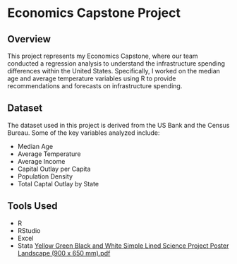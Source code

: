 # Economics Capstone Project

## Overview
This project represents my Economics Capstone, where our team conducted a regression analysis to understand the infrastructure spending differences within the United States. Specifically, I worked on the median age and average temperature variables using R to provide recommendations and forecasts on infrastructure spending.

## Dataset
The dataset used in this project is derived from the US Bank and the Census Bureau. Some of the key variables analyzed include:

- Median Age
- Average Temperature
- Average Income
- Capital Outlay per Capita
- Population Density
- Total Captal Outlay by State

## Tools Used
- R
- RStudio
- Excel
- Stata
[Yellow Green Black and White Simple Lined Science Project Poster Landscape (900 x 650 mm).pdf](https://github.com/user-attachments/files/16288309/Yellow.Green.Black.and.White.Simple.Lined.Science.Project.Poster.Landscape.900.x.650.mm.pdf)

